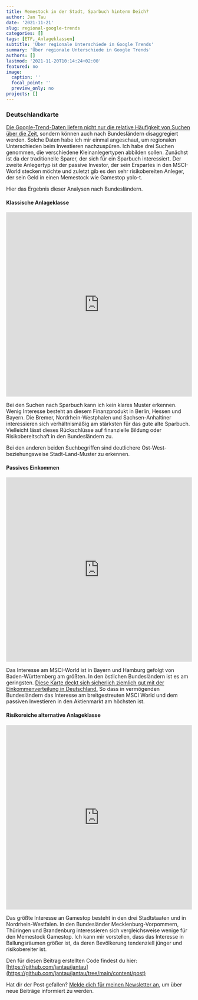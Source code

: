 ```yaml
---
title: Memestock in der Stadt, Sparbuch hinterm Deich?
author: Jan Tau
date: '2021-11-21'
slug: regional-google-trends
categories: []
tags: [ETF, Anlageklassen]
subtitle: 'Über regionale Unterschiede in Google Trends'
summary: 'Über regionale Unterschiede in Google Trends'
authors: []
lastmod: '2021-11-20T10:14:24+02:00'
featured: no
image:
  caption: ''
  focal_point: ''
  preview_only: no
projects: []
---
```


### Deutschlandkarte

[Die Google-Trend-Daten liefern nicht nur die relative Häufigkeit von Suchen über die Zeit](/post/google-trends/), sondern können auch nach Bundesländern disaggregiert werden. Solche Daten habe ich mir einmal angeschaut, um regionalen Unterschieden beim Investieren nachzuspüren. Ich habe drei Suchen genommen, die verschiedene Kleinanlegertypen abbilden sollen. Zunächst ist da der traditionelle Sparer, der sich  für ein Sparbuch interessiert. Der zweite Anlegertyp ist der passive Investor, der sein Erspartes in den MSCI-World stecken möchte und zuletzt gib es den sehr risikobereiten Anleger, der sein Geld in einen Memestock wie Gamestop yolo-t.

Hier das Ergebnis dieser Analysen nach Bundesländern.

#### Klassische Anlageklasse

<iframe height="500" width="100%" frameborder="no" src="https://jantau.github.io/highchart/sparbuch.html"> </iframe>

Bei den Suchen nach Sparbuch kann ich kein klares Muster erkennen. Wenig Interesse besteht an diesem Finanzprodukt in Berlin, Hessen und Bayern. Die Bremer, Nordrhein-Westphalen und Sachsen-Anhaltiner interessieren sich verhältnismäßig am stärksten für das gute alte Sparbuch. Vielleicht lässt dieses Rückschlüsse auf finanzielle Bildung oder Risikobereitschaft in den Bundesländern zu.

Bei den anderen beiden Suchbegriffen sind deutlichere Ost-West- beziehungsweise Stadt-Land-Muster zu erkennen.

#### Passives Einkommen

<iframe height="500" width="100%" frameborder="no" src="https://jantau.github.io/highchart/msci_world.html"> </iframe>

Das Interesse am MSCI-World ist in Bayern und Hamburg gefolgt von Baden-Württemberg am größten. In den östlichen Bundesländern ist es am geringsten. [Diese Karte deckt sich sicherlich ziemlich gut mit der Einkommenverteilung in Deutschland.](https://de.wikipedia.org/wiki/Liste_der_deutschen_Bundesländer_nach_Haushaltseinkommen) So dass in vermögenden Bundesländern das Interesse am breitgestreuten MSCI World und dem passiven Investieren in den Aktienmarkt am höchsten ist.

#### Risikoreiche alternative Anlageklasse

<iframe height="500" width="100%" frameborder="no" src="https://jantau.github.io/highchart/gamestop.html"> </iframe>

Das größte Interesse an Gamestop besteht in den drei Stadtstaaten und in Nordrhein-Westfalen. In den Bundesländer Mecklenburg-Vorpommern, Thüringen und Brandenburg interessieren sich vergleichsweise wenige für den Memestock Gamestop. Ich kann mir vorstellen, dass das Interesse in Ballungsräumen größer ist, da deren Bevölkerung tendenziell jünger und risikobereiter ist.

Den für diesen Beitrag erstellten Code findest du hier: [https://github.com/jantau/jantau](https://github.com/jantau/jantau/tree/main/content/post)

Hat dir der Post gefallen? [Melde dich für meinen Newsletter an](https://tinyletter.com/jantau), um über neue Beiträge informiert zu werden.